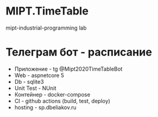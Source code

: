 # MIPT.TimeTable
mipt-industrial-programming lab

# Телеграм бот - расписание

- Приложение - tg @Mipt2020TimeTableBot
- Web - aspnetcore 5
- Db - sqlite3
- Unit Test - NUnit
- Контейнер - docker-compose
- CI - github actions (build, test, deploy)
- hosting - sp.dbeliakov.ru
